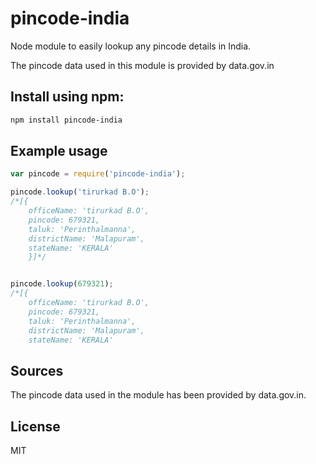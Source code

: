 pincode-india
====================

Node module to easily lookup any pincode details in India.

The pincode data used in this module is provided by data.gov.in

## Install using npm:

``` bash
npm install pincode-india
```

## Example usage

```javascript
var pincode = require('pincode-india');

pincode.lookup('tirurkad B.O');
/*[{ 
	officeName: 'tirurkad B.O',
	pincode: 679321,
	taluk: 'Perinthalmanna',
	districtName: 'Malapuram',
	stateName: 'KERALA' 
	}]*/


pincode.lookup(679321);
/*[{
	officeName: 'tirurkad B.O',
	pincode: 679321,
	taluk: 'Perinthalmanna',
	districtName: 'Malapuram',
	stateName: 'KERALA'	
```

## Sources

The pincode data used in the module has been provided by data.gov.in.


## License

MIT
